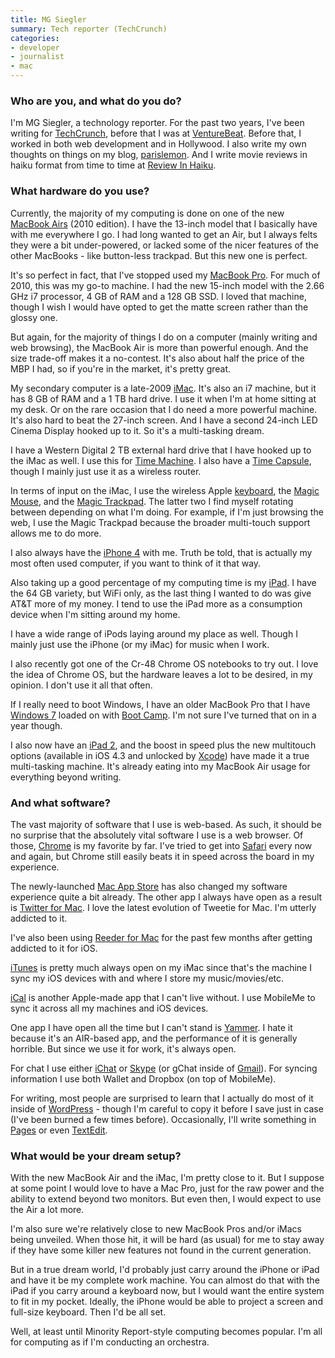 ```yaml
---
title: MG Siegler
summary: Tech reporter (TechCrunch)
categories:
- developer
- journalist
- mac
---
```


### Who are you, and what do you do?

I'm MG Siegler, a technology reporter. For the past two years, I've been writing for [TechCrunch](http://techcrunch.com/ "A tech news site."), before that I was at [VentureBeat](http://venturebeat.com/ "A tech news site."). Before that, I worked in both web development and in Hollywood. I also write my own thoughts on things on my blog, [parislemon](http://parislemon.com/ "MG's website."). And I write movie reviews in haiku format from time to time at [Review In Haiku](http://reviewinhaiku.com/ "Film reviews in haiku format.").

### What hardware do you use?

Currently, the majority of my computing is done on one of the new [MacBook Airs][macbook-air] (2010 edition). I have the 13-inch model that I basically have with me everywhere I go. I had long wanted to get an Air, but I always felts they were a bit under-powered, or lacked some of the nicer features of the other MacBooks - like button-less trackpad. But this new one is perfect.

It's so perfect in fact, that I've stopped used my [MacBook Pro][macbook-pro]. For much of 2010, this was my go-to machine. I had the new 15-inch model with the 2.66 GHz i7 processor, 4 GB of RAM and a 128 GB SSD. I loved that machine, though I wish I would have opted to get the matte screen rather than the glossy one. 

But again, for the majority of things I do on a computer (mainly writing and web browsing), the MacBook Air is more than powerful enough. And the size trade-off makes it a no-contest. It's also about half the price of the MBP I had, so if you're in the market, it's pretty great.

My secondary computer is a late-2009 [iMac][]. It's also an i7 machine, but it has 8 GB of RAM and a 1 TB hard drive. I use it when I'm at home sitting at my desk. Or on the rare occasion that I do need a more powerful machine. It's also hard to beat the 27-inch screen. And I have a second 24-inch LED Cinema Display hooked up to it. So it's a multi-tasking dream.

I have a Western Digital 2 TB external hard drive that I have hooked up to the iMac as well. I use this for [Time Machine][time-machine]. I also have a [Time Capsule][time-capsule], though I mainly just use it as a wireless router. 

In terms of input on the iMac, I use the wireless Apple [keyboard][], the [Magic Mouse][magic-mouse], and the [Magic Trackpad][magic-trackpad]. The latter two I find myself rotating between depending on what I'm doing. For example, if I'm just browsing the web, I use the Magic Trackpad because the broader multi-touch support allows me to do more.

I also always have the [iPhone 4][iphone-4] with me. Truth be told, that is actually my most often used computer, if you want to think of it that way.

Also taking up a good percentage of my computing time is my [iPad][]. I have the 64 GB variety, but WiFi only, as the last thing I wanted to do was give AT&T more of my money. I tend to use the iPad more as a consumption device when I'm sitting around my home. 

I have a wide range of iPods laying around my place as well. Though I mainly just use the iPhone (or my iMac) for music when I work.

I also recently got one of the Cr-48 Chrome OS notebooks to try out. I love the idea of Chrome OS, but the hardware leaves a lot to be desired, in my opinion. I don't use it all that often.

If I really need to boot Windows, I have an older MacBook Pro that I have [Windows 7][windows-7] loaded on with [Boot Camp][boot-camp]. I'm not sure I've turned that on in a year though.

I also now have an [iPad 2][ipad-2], and the boost in speed plus the new multitouch options (available in iOS 4.3 and unlocked by [Xcode][]) have made it a true multi-tasking machine. It's already eating into my MacBook Air usage for everything beyond writing.

### And what software?

The vast majority of software that I use is web-based. As such, it should be no surprise that the absolutely vital software I use is a web browser. Of those, [Chrome][] is my favorite by far. I've tried to get into [Safari][] every now and again, but Chrome still easily beats it in speed across the board in my experience. 

The newly-launched [Mac App Store][mac-app-store] has also changed my software experience quite a bit already. The other app I always have open as a result is [Twitter for Mac][twitter-mac]. I love the latest evolution of Tweetie for Mac. I'm utterly addicted to it.

I've also been using [Reeder for Mac][reeder] for the past few months after getting addicted to it for iOS. 

[iTunes][] is pretty much always open on my iMac since that's the machine I sync my iOS devices with and where I store my music/movies/etc. 

[iCal][] is another Apple-made app that I can't live without. I use MobileMe to sync it across all my machines and iOS devices.

One app I have open all the time but I can't stand is [Yammer][]. I hate it because it's an AIR-based app, and the performance of it is generally horrible. But since we use it for work, it's always open.

For chat I use either [iChat][] or [Skype][] (or gChat inside of [Gmail][]). For syncing information I use both Wallet and Dropbox (on top of MobileMe).

For writing, most people are surprised to learn that I actually do most of it inside of [WordPress][] - though I'm careful to copy it before I save just in case (I've been burned a few times before). Occasionally, I'll write something in [Pages][] or even [TextEdit][].

### What would be your dream setup?

With the new MacBook Air and the iMac, I'm pretty close to it. But I suppose at some point I would love to have a Mac Pro, just for the raw power and the ability to extend beyond two monitors. But even then, I would expect to use the Air a lot more.

I'm also sure we're relatively close to new MacBook Pros and/or iMacs being unveiled. When those hit, it will be hard (as usual) for me to stay away if they have some killer new features not found in the current generation. 

But in a true dream world, I'd probably just carry around the iPhone or iPad and have it be my complete work machine. You can almost do that with the iPad if you carry around a keyboard now, but I would want the entire system to fit in my pocket. Ideally, the iPhone would be able to project a screen and full-size keyboard. Then I'd be all set.

Well, at least until Minority Report-style computing becomes popular. I'm all for computing as if I'm conducting an orchestra.

[boot-camp]: https://en.wikipedia.org/wiki/Boot_Camp_(software) "Software to allow Macs to run Windows natively."
[chrome]: https://www.google.com/intl/en/chrome/browser/ "A WebKit-based browser, where each tab runs in its own thread."
[gmail]: https://mail.google.com/mail/ "Web-based email."
[ical]: https://en.wikipedia.org/wiki/Calendar_(Apple) "The calendar software included with macOS."
[ichat]: https://en.wikipedia.org/wiki/IChat "An AIM/Jabber client included with Mac OS X."
[imac]: https://www.apple.com/imac/ "An all-in-one computer."
[ipad-2]: https://www.apple.com/ipad/ "A tablet device."
[ipad]: https://www.apple.com/ipad/ "A tablet device."
[iphone-4]: https://en.wikipedia.org/wiki/IPhone_4 "A smartphone."
[itunes]: https://www.apple.com/itunes/ "A jukebox application and online store."
[keyboard]: https://www.apple.com/keyboard/ "The keyboard."
[mac-app-store]: https://en.wikipedia.org/wiki/Mac_App_Store "An online store for Macintosh software."
[macbook-air]: https://www.apple.com/macbook-air/ "A very thin laptop."
[macbook-pro]: https://www.apple.com/macbook-pro/ "A laptop."
[magic-mouse]: https://en.wikipedia.org/wiki/Magic_Mouse "A multi-touch mouse."
[magic-trackpad]: https://en.wikipedia.org/wiki/Magic_Trackpad "A trackpad for desktop machines."
[pages]: https://www.apple.com/pages/ "A Mac word processor and layout tool from Apple."
[reeder]: http://madeatgloria.com/brewery/silvio/reeder "A feed client for the Mac."
[safari]: https://www.apple.com/safari/ "A fast web browser."
[skype]: https://www.skype.com/en/ "Voice and video chat software."
[textedit]: https://support.apple.com/en-us/HT2523 "A text editor included with Mac OS X."
[time-capsule]: https://www.apple.com/airport-time-capsule/ "A WiFi access point and backup system."
[time-machine]: https://en.wikipedia.org/wiki/Time_Machine_(Mac_OS) "Backup software for the masses, included with Mac OS X 10.5."
[twitter-mac]: https://itunes.apple.com/us/app/twitter/id409789998 "A Mac client for Twitter."
[windows-7]: https://en.wikipedia.org/wiki/Windows_7 "An operating system."
[wordpress]: https://wordpress.com/ "Weblog publishing software."
[xcode]: https://en.wikipedia.org/wiki/Xcode "An IDE for Mac developers."
[yammer]: https://www.yammer.com/ "An enterprise messaging platform."
